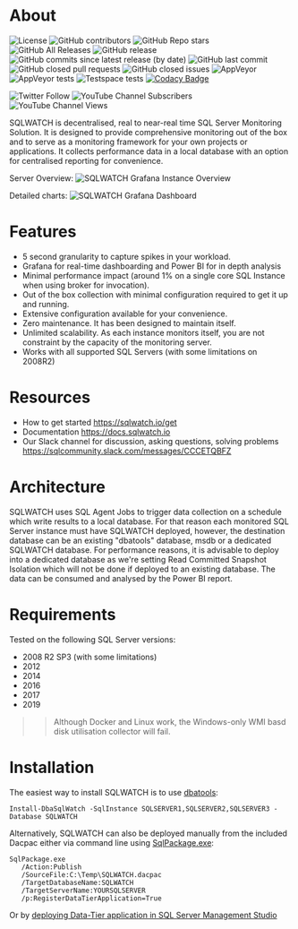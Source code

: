 # About

![License](https://img.shields.io/badge/license-MIT-green.svg)
![GitHub contributors](https://img.shields.io/github/contributors/marcingminski/sqlwatch)
![GitHub Repo stars](https://img.shields.io/github/stars/marcingminski/sqlwatch)
![GitHub All Releases](https://img.shields.io/github/downloads/marcingminski/sqlwatch/total.svg)
![GitHub release](https://img.shields.io/github/release/marcingminski/sqlwatch.svg)
![GitHub commits since latest release (by date)](https://img.shields.io/github/commits-since/marcingminski/sqlwatch/latest)
![GitHub last commit](https://img.shields.io/github/last-commit/marcingminski/sqlwatch)
![GitHub closed pull requests](https://img.shields.io/github/issues-pr-closed-raw/marcingminski/sqlwatch)
![GitHub closed issues](https://img.shields.io/github/issues-closed-raw/marcingminski/sqlwatch)
![AppVeyor](https://img.shields.io/appveyor/build/marcingminski/sqlwatch?label=build)
![AppVeyor tests](https://img.shields.io/appveyor/tests/marcingminski/sqlwatch?label=AppVeyor%20Tests)
![Testspace tests](https://img.shields.io/testspace/tests/marcingminski/marcingminski:sqlwatch/main?label=Testspace%20Tests)
[![Codacy Badge](https://app.codacy.com/project/badge/Grade/c176e01274c649aeb4ee5f64d1aeddeb)](https://www.codacy.com/gh/marcingminski/sqlwatch/dashboard?utm_source=github.com&amp;utm_medium=referral&amp;utm_content=marcingminski/sqlwatch&amp;utm_campaign=Badge_Grade)


![Twitter Follow](https://img.shields.io/twitter/follow/sqlwatch?style=social)
![YouTube Channel Subscribers](https://img.shields.io/youtube/channel/subscribers/UCmU6X1zVucgz0dlO0L7XybA?style=social)
![YouTube Channel Views](https://img.shields.io/youtube/channel/views/UCmU6X1zVucgz0dlO0L7XybA?style=social)

SQLWATCH is decentralised, real to near-real time SQL Server Monitoring Solution. It is designed to provide comprehensive monitoring out of the box and to serve as a monitoring framework for your own projects or applications. It collects performance data in a local database with an option for centralised reporting for convenience.

Server Overview:
![SQLWATCH Grafana Instance Overview](/.github/images/sqlwatch-grafana-instance-overview.gif?raw=true)

Detailed charts:
![SQLWATCH Grafana Dashboard](/.github/images/sqlwatch-grafana-dashboard-animation.gif?raw=true)

# Features

* 5 second granularity to capture spikes in your workload.
* Grafana for real-time dashboarding and Power BI for in depth analysis
* Minimal performance impact (around 1% on a single core SQL Instance when using broker for invocation).
* Out of the box collection with minimal configuration required to get it up and running.
* Extensive configuration available for your convenience.
* Zero maintenance. It has been designed to maintain itself.
* Unlimited scalability. As each instance monitors itself, you are not constraint by the capacity of the monitoring server.
* Works with all supported SQL Servers (with some limitations on 2008R2)

# Resources
* How to get started https://sqlwatch.io/get 
* Documentation https://docs.sqlwatch.io
* Our Slack channel for discussion, asking questions, solving problems https://sqlcommunity.slack.com/messages/CCCETQBFZ

# Architecture
SQLWATCH uses SQL Agent Jobs to trigger data collection on a schedule which write results to a local database. For that reason each monitored SQL Server instance must have SQLWATCH deployed, however, the destination database can be an existing "dbatools" database, msdb or a dedicated SQLWATCH database. For performance reasons, it is advisable to deploy into a dedicated database as we're setting Read Committed Snapshot Isolation which will not be done if deployed to an existing database. The data can be consumed and analysed by the Power BI report. 

# Requirements
Tested on the following SQL Server versions:
* 2008 R2 SP3 (with some limitations)
* 2012
* 2014
* 2016
* 2017
* 2019

>>Although Docker and Linux work, the Windows-only WMI basd disk utilisation collector will fail.

# Installation
The easiest way to install SQLWATCH is to use [dbatools](https://github.com/sqlcollaborative/dbatools):

```
Install-DbaSqlWatch -SqlInstance SQLSERVER1,SQLSERVER2,SQLSERVER3 -Database SQLWATCH
```
Alternatively, SQLWATCH can also be deployed manually from the included Dacpac either via command line using [SqlPackage.exe](https://docs.microsoft.com/en-us/sql/tools/sqlpackage?view=sql-server-2017):
```
SqlPackage.exe 
   /Action:Publish 
   /SourceFile:C:\Temp\SQLWATCH.dacpac 
   /TargetDatabaseName:SQLWATCH 
   /TargetServerName:YOURSQLSERVER 
   /p:RegisterDataTierApplication=True
  ```
  Or by [deploying Data-Tier application in SQL Server Management Studio](https://docs.microsoft.com/en-us/sql/relational-databases/data-tier-applications/deploy-a-data-tier-application?view=sql-server-2017)

